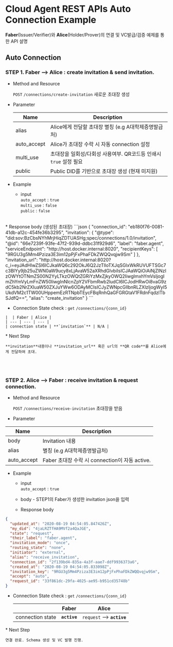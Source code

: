 Cloud Agent REST APIs Auto Connection Example
================

**Faber**(Issuer/Verifier)와 **Alice**(Holder/Prover)의 연결 및 VC발급/검증 예제를 통한 API 설명
<br>

## Auto Connection

### STEP 1. Faber --> Alice : create invitation & send invitation.


* Method and Resource

    `POST` `/connections​/create-invitation` 새로운 초대장 생성
<p></p>

* Parameter

     Name | Description 
     --- | --- 
     alias | Alice에게 전달할 초대장 별칭 (e.g A대학제증명발급처)
     auto_accept | Alice가 초대장 수락 시 자동 connection 설정
     multi_use | 초대장을 일회성/다회성 사용여부. QR코드등 인쇄시 `true` 설정 필요
     public | Public DID를 기반으로 초대장 생성 (현재 미지원)

<p></p>

* Example 

    * input <br>
    `auto_accept` : `true`<br>
    `multi_use` : `false`<br>
    `public` : `false`<br>
<br>
    * Response body (생성된 초대장)
```json
{
  "connection_id": "eb180f76-0081-41db-a12c-454fe36b3295",
  "invitation": {
    "@type": "did:sov:BzCbsNYhMrjHiqZDTUASHg;spec/connections/1.0/invitation",
    "@id": "66e7239f-93fe-47f2-939d-ddbc31f929d6",
    "label": "faber.agent",
    "serviceEndpoint": "http://host.docker.internal:8020",
    "recipientKeys": [
      "9RGU3g5Mm4Pziza3E3im12pPjFxPhaFDkZWQQvqjw9Sm"
    ]
  },
  "invitation_url": "http://host.docker.internal:8020?c_i=eyJAdHlwZSI6ICJkaWQ6c292OkJ6Q2JzTlloTXJqSGlxWkRUVUFTSGc7c3BlYy9jb25uZWN0aW9ucy8xLjAvaW52aXRhdGlvbiIsICJAaWQiOiAiNjZlNzIzOWYtOTNmZS00N2YyLTkzOWQtZGRiYzMxZjkyOWQ2IiwgImxhYmVsIjogImZhYmVyLmFnZW50IiwgInNlcnZpY2VFbmRwb2ludCI6ICJodHRwOi8vaG9zdC5kb2NrZXIuaW50ZXJuYWw6ODAyMCIsICJyZWNpcGllbnRLZXlzIjogWyI5UkdVM2c1TW00UHppemEzRTNpbTEycFBqRnhQaGFGRGtaV1FRdnFqdzlTbSJdfQ==",
  "alias": "create_invitation"
}
```
    
   * Connection State check : `get` `/connections​/{conn_id}`
   
    |  | Faber | Alice |
    | --- | --- | --- |
    | connection state | **`invitation`** | N/A |
  

<p></p>
* Next Step
    
    **invitation**내용이나 **invitation_url** 혹은 url의 **QR code**를 Alice에게 전달하여 초대.


<br>
<br>

### STEP 2. Alice --> Faber : receive invitation & request connection.

* Method and Resource

    `POST` `/connections/receive-invitation` 초대장을 받음

* Parameter

 Name | Description 
 --- | --- 
 body | Invitation 내용
 alias | 별칭 (e.g A대학제증명발급처) 
 auto_accept | Faber 초대장 수락 시 connection이 자동 active.
 

* Example

    * input <br>
    `auto_accept` : `true`<br>
    
    * body - STEP1의 Faber가 생성한 invitation json을 입력

    * Response body

```json
{
  "updated_at": "2020-08-19 04:54:05.847426Z",
  "my_did": "4jaLRZTfHA9MVf2a4QaJGE",
  "state": "request",
  "their_label": "faber.agent",
  "invitation_mode": "once",
  "routing_state": "none",
  "initiator": "external",
  "alias": "receive_invitation",
  "connection_id": "2f139bd4-835a-4a3f-aae7-ddf9936373a6",
  "created_at": "2020-08-19 04:54:05.833098Z",
  "invitation_key": "9RGU3g5Mm4Pziza3E3im12pPjFxPhaFDkZWQQvqjw9Sm",
  "accept": "auto",
  "request_id": "33f861dc-29fa-4025-ae95-b951cd35748b"
}
```


* Connection State check : `get` `/connections​/{conn_id}`

     |  | Faber | Alice |
     | --- | --- | --- |
     | connection state | **`active`** | `request` --> **`active`** |
  
<p></p>
* Next Step

    연결 완료. Schema 생성 및 VC 발행 진행.
